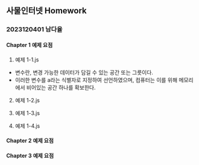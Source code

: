 ## 사물인터넷 Homework 
### 2023120401 남다율

#### Chapter 1 예제 요점

1. 예제 1-1.js
  - 변수란, 변경 가능한 데이터가 담길 수 있는 공간 또는 그릇이다.
  - 이러한 변수를 a라는 식별자로 지정하여 선언하였으며, 컴퓨터는 이를 위해 메모리에서 비어있는 공간 하나를 확보한다.
2. 예제 1-2.js
 
3. 예제 1-3.js

4. 예제 1-4.js





#### Chapter 2 예제 요점






#### Chapter 3 예제 요점
